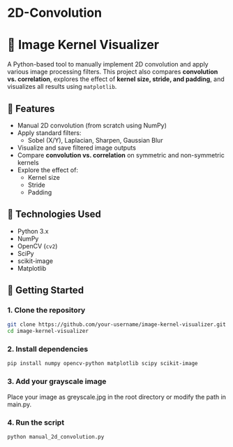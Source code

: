 # 2D-Convolution
# 🧠 Image Kernel Visualizer

A Python-based tool to manually implement 2D convolution and apply various image processing filters. This project also compares **convolution vs. correlation**, explores the effect of **kernel size, stride, and padding**, and visualizes all results using `matplotlib`.

## 📸 Features

- Manual 2D convolution (from scratch using NumPy)
- Apply standard filters:
  - Sobel (X/Y), Laplacian, Sharpen, Gaussian Blur
- Visualize and save filtered image outputs
- Compare **convolution vs. correlation** on symmetric and non-symmetric kernels
- Explore the effect of:
  - Kernel size
  - Stride
  - Padding

## 🧰 Technologies Used

- Python 3.x
- NumPy
- OpenCV (`cv2`)
- SciPy
- scikit-image
- Matplotlib


## 🚀 Getting Started

### 1. Clone the repository
```bash
git clone https://github.com/your-username/image-kernel-visualizer.git
cd image-kernel-visualizer
```
### 2. Install dependencies
```bash
pip install numpy opencv-python matplotlib scipy scikit-image
```

### 3. Add your grayscale image
Place your image as greyscale.jpg in the root directory or modify the path in main.py.

### 4. Run the script
```bash
python manual_2d_convolution.py
```
